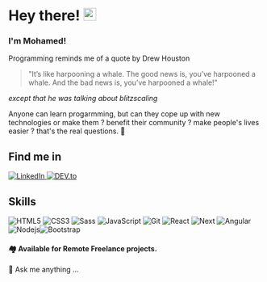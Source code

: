 # Hey there! <img src="https://raw.githubusercontent.com/verma-anushka/verma-anushka/master/gifs/wave.gif" width="25px">

### I'm Mohamed!  

Programming reminds me of a quote by Drew Houston 

> "It’s like harpooning a whale. The good news is, you’ve harpooned a whale. And the bad news is, you’ve harpooned a whale!"

*except that he was talking about blitzscaling*

Anyone can learn progarmming, but can they cope up with new technologies or make them ? benefit their community ?  make people's lives easier ? that's the real questions.  👀 



## Find me in

<!-- Linked in -->
<a href="https://www.linkedin.com/in/eng-mohamed-abdelgwad/" target="_blank">
    <img src="https://img.shields.io/badge/LinkedIn-%230077B5.svg?&style=flat-square&logo=linkedin&logoColor=white" alt="LinkedIn">
</a>
<!-- Dev.to -->
<a href="https://dev.to/scr2em" target="_blank">
    <img src="https://img.shields.io/badge/Dev-%230A0A0A.svg?&style=flat-square&logo=DEV.to&logoColor=white" alt="DEV.to">
</a>


## Skills

![HTML5](https://img.shields.io/badge/-HTML5-%23E44D27?style=flat-square&logo=html5&logoColor=ffffff) ![CSS3](https://img.shields.io/badge/-CSS3-%231572B6?style=flat-square&logo=css3) ![Sass](https://img.shields.io/badge/-Sass-%23CC6699?style=flat-square&logo=sass&logoColor=ffffff)  ![JavaScript](https://img.shields.io/badge/JavaScript-yellow?style=flat-square&logo=javascript&logoColor=white)  ![Git](https://img.shields.io/badge/Git-orange?style=flat-square&logo=git&logoColor=white) ![React](https://img.shields.io/badge/React-%23282C34?style=flat-square&logo=react) ![Next](https://img.shields.io/badge/Nextjs-black?style=flat-square&logo=Next.js) ![Angular](https://img.shields.io/badge/Angular-red?style=flat-square&logo=angular) ![Nodejs](https://img.shields.io/badge/Nodejs-black?style=flat-square&logo=Node.js)![Bootstrap](https://img.shields.io/badge/Bootstrap-563D7C?style=flat-square&logo=bootstrap&logoColor=white)

#### 🏘️ Available for Remote Freelance projects.

💬 Ask me anything ...


